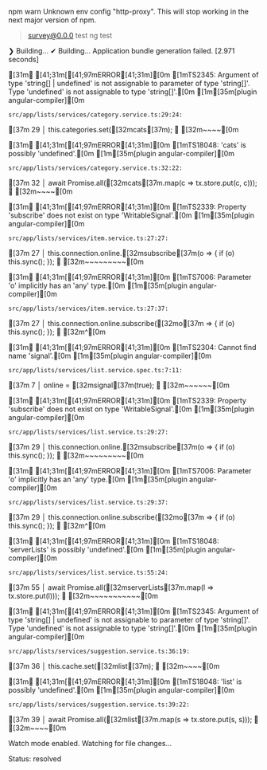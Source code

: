 npm warn Unknown env config "http-proxy". This will stop working in the next major version of npm.

> survey@0.0.0 test
> ng test

❯ Building...
✔ Building...
Application bundle generation failed. [2.971 seconds]

[31m✘ [41;31m[[41;97mERROR[41;31m][0m [1mTS2345: Argument of type 'string[] | undefined' is not assignable to parameter of type 'string[]'.
  Type 'undefined' is not assignable to type 'string[]'.[0m [1m[35m[plugin angular-compiler][0m

    src/app/lists/services/category.service.ts:29:24:
[37m      29 │     this.categories.set([32mcats[37m);
         ╵                         [32m~~~~[0m


[31m✘ [41;31m[[41;97mERROR[41;31m][0m [1mTS18048: 'cats' is possibly 'undefined'.[0m [1m[35m[plugin angular-compiler][0m

    src/app/lists/services/category.service.ts:32:22:
[37m      32 │     await Promise.all([32mcats[37m.map(c => tx.store.put(c, c)));
         ╵                       [32m~~~~[0m


[31m✘ [41;31m[[41;97mERROR[41;31m][0m [1mTS2339: Property 'subscribe' does not exist on type 'WritableSignal<boolean>'.[0m [1m[35m[plugin angular-compiler][0m

    src/app/lists/services/item.service.ts:27:27:
[37m      27 │     this.connection.online.[32msubscribe[37m(o => { if (o) this.sync(); });
         ╵                            [32m~~~~~~~~~[0m


[31m✘ [41;31m[[41;97mERROR[41;31m][0m [1mTS7006: Parameter 'o' implicitly has an 'any' type.[0m [1m[35m[plugin angular-compiler][0m

    src/app/lists/services/item.service.ts:27:37:
[37m      27 │     this.connection.online.subscribe([32mo[37m => { if (o) this.sync(); });
         ╵                                      [32m^[0m


[31m✘ [41;31m[[41;97mERROR[41;31m][0m [1mTS2304: Cannot find name 'signal'.[0m [1m[35m[plugin angular-compiler][0m

    src/app/lists/services/list.service.spec.ts:7:11:
[37m      7 │   online = [32msignal[37m(true);
        ╵            [32m~~~~~~[0m


[31m✘ [41;31m[[41;97mERROR[41;31m][0m [1mTS2339: Property 'subscribe' does not exist on type 'WritableSignal<boolean>'.[0m [1m[35m[plugin angular-compiler][0m

    src/app/lists/services/list.service.ts:29:27:
[37m      29 │     this.connection.online.[32msubscribe[37m(o => { if (o) this.sync(); });
         ╵                            [32m~~~~~~~~~[0m


[31m✘ [41;31m[[41;97mERROR[41;31m][0m [1mTS7006: Parameter 'o' implicitly has an 'any' type.[0m [1m[35m[plugin angular-compiler][0m

    src/app/lists/services/list.service.ts:29:37:
[37m      29 │     this.connection.online.subscribe([32mo[37m => { if (o) this.sync(); });
         ╵                                      [32m^[0m


[31m✘ [41;31m[[41;97mERROR[41;31m][0m [1mTS18048: 'serverLists' is possibly 'undefined'.[0m [1m[35m[plugin angular-compiler][0m

    src/app/lists/services/list.service.ts:55:24:
[37m      55 │       await Promise.all([32mserverLists[37m.map(l => tx.store.put(l)));
         ╵                         [32m~~~~~~~~~~~[0m


[31m✘ [41;31m[[41;97mERROR[41;31m][0m [1mTS2345: Argument of type 'string[] | undefined' is not assignable to parameter of type 'string[]'.
  Type 'undefined' is not assignable to type 'string[]'.[0m [1m[35m[plugin angular-compiler][0m

    src/app/lists/services/suggestion.service.ts:36:19:
[37m      36 │     this.cache.set([32mlist[37m);
         ╵                    [32m~~~~[0m


[31m✘ [41;31m[[41;97mERROR[41;31m][0m [1mTS18048: 'list' is possibly 'undefined'.[0m [1m[35m[plugin angular-compiler][0m

    src/app/lists/services/suggestion.service.ts:39:22:
[37m      39 │     await Promise.all([32mlist[37m.map(s => tx.store.put(s, s)));
         ╵                       [32m~~~~[0m


Watch mode enabled. Watching for file changes...

Status: resolved
